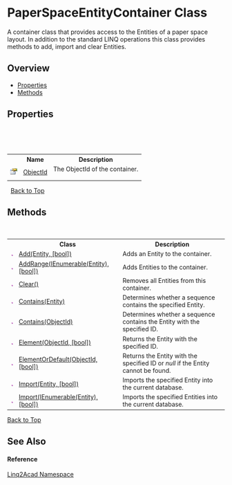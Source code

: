 # PaperSpaceEntityContainer Class
 

A container class that provides access to the Entities of a paper space layout. In addition to the standard LINQ operations this class provides methods to add, import and clear Entities.


## Overview
- [Properties](#properties)
- [Methods](#methods)


## Properties
&nbsp;<table><tr><th></th><th>Name</th><th>Description</th></tr><tr><td>![Public property](media/pubproperty.gif "Public property")</td><td><a href="P_Linq2Acad_EntityContainer_ObjectId.md#EntityContainerObjectId-Property">ObjectId</a></td><td>
The ObjectId of the container.
</td>&nbsp;</tr></table>&nbsp;
<a href="#PaperSpaceEntityContainer-Class">Back to Top</a>

## Methods
&nbsp;<table><tr><th></th><th>Class</th><th>Description</th></tr><tr><td>![Public method](media/pubmethod.gif "Public method")</td><td><a href="M_Linq2Acad_EntityContainer_Add.md#EntityContainerAdd-Method">Add(Entity, [bool])</a></td><td>
Adds an Entity to the container.</td></tr><tr><td>![Public method](media/pubmethod.gif "Public method")</td><td><a href="M_Linq2Acad_EntityContainer_AddRange.md#EntityContainerAddRange-Method">AddRange(IEnumerable(Entity), [bool])</a></td><td>
Adds Entities to the container.</td></tr><tr><td>![Public method](media/pubmethod.gif "Public method")</td><td><a href="M_Linq2Acad_EntityContainer_Clear.md#EntityContainerClear-Method">Clear()</a></td><td>
Removes all Entities from this container.</td></tr><tr><td>![Public method](media/pubmethod.gif "Public method")</td><td><a href="M_Linq2Acad_PaperSpaceEntityContainer_Contains_1.md#PaperSpaceEntityContainerContains-Method-Entity">Contains(Entity)</a></td><td>
Determines whether a sequence contains the specified Entity.</td></tr><tr><td>![Public method](media/pubmethod.gif "Public method")</td><td><a href="M_Linq2Acad_PaperSpaceEntityContainer_Contains.md#PaperSpaceEntityContainerContains-Method-ObjectId">Contains(ObjectId)</a></td><td>
Determines whether a sequence contains the Entity with the specified ID.</td></tr><tr><td>![Public method](media/pubmethod.gif "Public method")</td><td><a href="M_Linq2Acad_PaperSpaceEntityContainer_Element.md#PaperSpaceEntityContainerElement-Method-ObjectId-bool">Element(ObjectId, [bool])</a></td><td>
Returns the Entity with the specified ID.</td></tr><tr><td>![Public method](media/pubmethod.gif "Public method")</td><td><a href="M_Linq2Acad_PaperSpaceEntityContainer_ElementOrDefault.md#PaperSpaceEntityContainerElementOrDefault-Method-ObjectId-bool">ElementOrDefault(ObjectId, [bool])</a></td><td>
Returns the Entity with the specified ID or <i>null</i> if the Entity cannot be found.</td></tr><tr><td>![Public method](media/pubmethod.gif "Public method")</td><td><a href="M_Linq2Acad_PaperSpaceEntityContainer_Import_1.md#PaperSpaceEntityContainerImport-Method-Entity-bool">Import(Entity, [bool])</a></td><td>
Imports the specified Entity into the current database.</td></tr><tr><td>![Public method](media/pubmethod.gif "Public method")</td><td><a href="M_Linq2Acad_PaperSpaceEntityContainer_Import.md#PaperSpaceEntityContainerImport-Method-IEnumerableEntity-bool">Import(IEnumerable(Entity), [bool])</a></td><td>
Imports the specified Entities into the current database.</td></tr></table>
<a href="#PaperSpaceEntityContainer-Class">Back to Top</a>

## See Also


#### Reference
<a href="N_Linq2Acad.md#Linq2Acad-Namespace">Linq2Acad Namespace</a><br />
